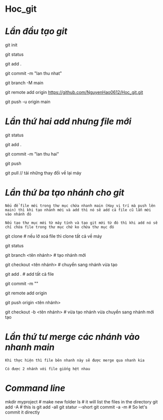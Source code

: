 # Hoc_git

# *Lần đầu tạo git*

git init

git status

git add .

git commit -m "lan thu nhat"

git branch -M main

git remote add origin https://github.com/NguyenHao0612/Hoc_git.git

git push -u origin main
 
# *Lần thứ hai add nhưng file mới*

git status

git add .
 
git commit -m "lan thu hai"

git push

git pull // tải những thay đổi về lại máy

# *Lần thứ ba tạo nhánh cho git*
`Nếu để file mới trong thư mục chứa nhanh main (Hay vị trí mà push lên main) thì khi tạo nhánh mới và add thì nó sẽ add cả file cũ lẫn mới vào nhánh đó`

`Nếu tạo thư mục mới từ máy tính và tạo git mới từ đó thì khi add nó sẽ chỉ chứa file trong thư mục chứ ko chứa thư mục đó`

git clone <link git>     # nếu lỡ xoá file thì clone tất cả về máy

git status

git branch <tên nhánh>                    # tạo nhánh mới 

git checkout <tên nhánh>                  # chuyển sang nhánh vừa tạo

git add .                                  # add tất cả file 

git commit -m "<comment>"

git remote add origin <link git>

git push origin <tên nhánh>

git checkout -b <tên nhánh>              # vừa tạo nhánh vừa chuyển sang nhánh mới tạo

# *Lần thứ tư merge các nhánh vào nhanh main*

`Khi thực hiện thì file bên nhanh này sẽ được merge qua nhanh kia`

`Có được 2 nhánh với file giống hệt nhau`

# *Command line*
mkdir myproject     # make new folder
ls                  # it will list the files in the directory
git add -A          # this is git add -all 
git statur --short
git commit -a -m    # So let's commit it directly
